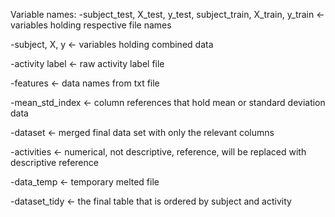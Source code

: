 Variable names: -subject_test, X_test, y_test, subject_train, X_train, y_train <- variables holding respective file names

-subject, X, y <- variables holding combined data

-activity label <- raw activity label file

-features <- data names from txt file

-mean_std_index <- column references that hold mean or standard deviation data

-dataset <- merged final data set with only the relevant columns

-activities <- numerical, not descriptive, reference, will be replaced with descriptive reference

-data_temp <- temporary melted file

-dataset_tidy <- the final table that is ordered by subject and activity
